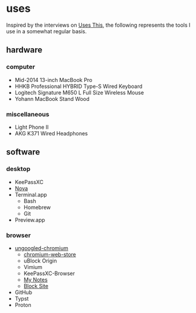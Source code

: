 # uses

Inspired by the interviews on [Uses This](https://usesthis.com), the following represents the tools I use in a somewhat regular basis.

## hardware

### computer
- Mid-2014 13-inch MacBook Pro
- HHKB Professional HYBRID Type-S Wired Keyboard
- Logitech Signature M650 L Full Size Wireless Mouse
- Yohann MacBook Stand Wood

### miscellaneous
- Light Phone II
- AKG K371 Wired Headphones

## software

### desktop
- KeePassXC
- [Nova](https://nova.app)
- Terminal.app
  - Bash
  - Homebrew
  - Git
- Preview.app

### browser
- [ungoogled-chromium](https://github.com/ungoogled-software/ungoogled-chromium)
  - [chromium-web-store](https://github.com/NeverDecaf/chromium-web-store)
  - uBlock Origin
  - Vimium
  - KeePassXC-Browser
  - [My Notes](https://github.com/penge/my-notes)
  - [Block Site](https://github.com/penge/block-site)
- GitHub
- Typst
- Proton
